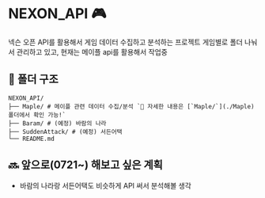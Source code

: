 # NEXON_API 🎮

넥슨 오픈 API를 활용해서 게임 데이터 수집하고 분석하는 프로젝트 
게임별로 폴더 나눠서 관리하고 있고, 현재는 메이플 api를 활용해서 작업중

## 📁 폴더 구조

```
NEXON_API/
├── Maple/ # 메이플 관련 데이터 수집/분석 `📂 자세한 내용은 [`Maple/`](./Maple) 폴더에서 확인 가능!`
├── Baram/ # (예정) 바람의 나라
├── SuddenAttack/ # (예정) 서든어택
└── README.md
```

## 🔜 앞으로(0721~) 해보고 싶은 계획

- 바람의 나라랑 서든어택도 비슷하게 API 써서 분석해볼 생각
